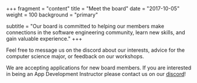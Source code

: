 +++
fragment = "content"
title = "Meet the board"
date = "2017-10-05"
weight = 100
background = "primary"

subtitle = "Our board is committed to helping our members make connections in the software engineering community, learn new skills, and gain valuable experience."
+++

Feel free to message us on the discord about our interests, advice for the computer science major, or feedback on our workshops. 

We are accepting applications for new board members. If you are interested in being an App Development Instructor please contact us on our [discord](https://www.discord.gg/XCqJEbv)!